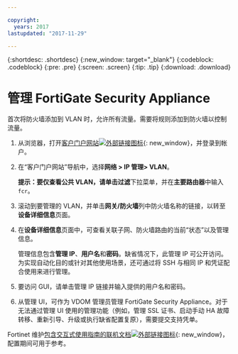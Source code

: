 ```yaml
---

copyright:
  years: 2017
lastupdated: "2017-11-29"

---
```


{:shortdesc: .shortdesc}
{:new_window: target="_blank"}
{:codeblock: .codeblock}
{:pre: .pre}
{:screen: .screen}
{:tip: .tip}
{:download: .download}

# 管理 FortiGate Security Appliance

首次将防火墙添加到 VLAN 时，允许所有流量。需要将规则添加到防火墙以控制流量。 

1. 从浏览器，打开[客户门户网站![外部链接图标](../../icons/launch-glyph.svg "外部链接图标")](https://control.softlayer.com/){: new_window}，并登录到帐户。
2. 在“客户门户网站”导航中，选择**网络 > IP 管理> VLAN**。 

	**提示：**要仅查看公共 VLAN，请单击**过滤**下拉菜单，并在**主要路由器**中输入 ``fcr``。
3. 滚动到要管理的 VLAN，并单击**网关/防火墙**列中防火墙名称的链接，以转至**设备详细信息**页面。
4. 在**设备详细信息**页面中，可查看关联子网、防火墙路由的当前“状态”以及管理信息。 

	管理信息包含**管理 IP**、**用户名**和**密码**。缺省情况下，此管理 IP 可公开访问。为实现自动化目的或针对其他使用场景，还可通过将 SSH 与相同 IP 和凭证配合使用来进行管理。
5. 要访问 GUI，请单击管理 IP 链接并输入提供的用户名和密码。 
6. 从管理 UI，可作为 VDOM 管理员管理 FortiGate Security Appliance。对于无法通过管理 UI 使用的管理功能（例如，管理 SSL 证书、启动手动 HA 故障转移、重新引导、升级或执行缺省配置复原），需要提交支持凭单。

Fortinet 维护[包含交互式使用指南的联机文档![外部链接图标](../../icons/launch-glyph.svg "外部链接图标")](http://cookbook.fortinet.com/fortigate/){: new_window}，配置期间可用于参考。
